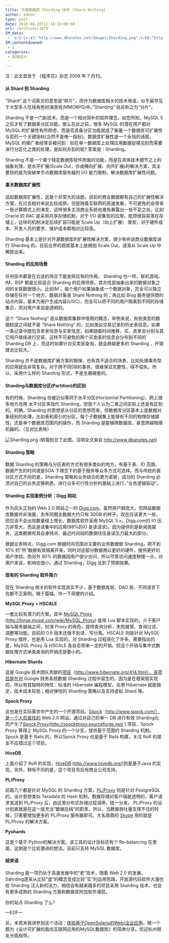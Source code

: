 ```yaml
---
title: 开源数据库 Sharding 技术 (Share Nothing)
author: admin
type: post
date: 2010-06-20T11:18:32+00:00
url: /archives/3879
IM_data:
 - 'a:1:{s:43:"http://www.dbanotes.net/Images/Sharding.png";s:68:"http://blog.haohtml.com/wp-content/uploads/2011/04/57f6_Sharding.png";}'
IM_contentdowned:
 - 1
categories:
 - 前端设计

---
```

注：此文首发于 《程序员》杂志 2008 年 7 月刊。

#### 从 Shard 到 Sharding

“Shard” 这个词英文的意思是”碎片”，而作为数据库相关的技术用语，似乎最早见于大型多人在线角色扮演游戏(MMORPG)中。”Sharding” 姑且称之为”分片”。

Sharding 不是一门新技术，而是一个相对简朴的软件理念。如您所知，MySQL 5 之后才有了数据表分区功能，那么在此之前，很多 MySQL 的潜在用户都对 MySQL 的扩展性有所顾虑，而是否具备分区功能就成了衡量一个数据库可扩展性与否的一个关键指标(当然不是唯一指标)。数据库扩展性是一个永恒的话题，MySQL 的推广者经常会被问到：如在单一数据库上处理应用数据捉襟见肘而需要进行分区化之类的处理，是如何办到的呢? 答案是：Sharding。

Sharding 不是一个某个特定数据库软件附属的功能，而是在具体技术细节之上的抽象处理，是水平扩展(Scale Out，亦或横向扩展、向外扩展)的解决方案，其主要目的是为突破单节点数据库服务器的 I/O 能力限制，解决数据库扩展性问题。

#### 事关数据库扩展性

说起数据库扩展性，这是个非常大的话题。目前的商业数据都有自己的扩展性解决方案，在过去相对来说比较成熟，但是随着互联网的高速发展，不可避免的会带来一些计算模式上的演变，这样很多主流商业系统也难免暴露出一些不足之处。比如 Oracle 的 RAC 是采用共享存储机制，对于 I/O 密集型的应用，瓶颈很容易落在存储上，这样的机制决定后续扩容只能是 Scale Up（向上扩展） 类型，对于硬件成本、开发人员的要求、维护成本都相对比较高。

Sharding 基本上是针对开源数据库的扩展性解决方案，很少有听说商业数据库进行 Sharding 的。目前业界的趋势基本上是拥抱 Scale Out，逐渐从 Scale Up 中解放出来。

#### Sharding 的应用场景

任何技术都是在合适的场合下能发挥应有的作用。 Sharding 也一样。联机游戏、IM、BSP 都是比较适合 Sharding 的应用场景。其共性是抽象出来的数据对象之间的关联数据很小。比如IM ，每个用户如果抽象成一个数据对象，完全可以独立存储在任何一个地方，数据对象是 Share Nothing 的；再比如 Blog 服务提供商的站点内容，基本为用户生成内容(UGC)，完全可以把不同的用户隔离到不同的存储集合，而对用户来说是透明的。

这个 “Share Nothing” 是从数据库集群中借用的概念，举例来说，有些类型的数据粒度之间就不是 “Share Nothing” 的，比如类似交易记录的历史表信息，如果一条记录中既包含卖家信息与买家信息，如果随着时间推移，买、卖家会分别与其它用户继续进行交易，这样不可避免的两个买卖家的信息会分布到不同的 Sharding DB 上，而这时如果针对买卖家查询，就会跨越更多的 Sharding ，开销就会比较大。

Sharding 并不是数据库扩展方案的银弹，也有其不适合的场景，比如处理事务型的应用就会非常复杂。对于跨不同DB的事务，很难保证完整性，得不偿失。所以，采用什么样的 Sharding 形式，不是生搬硬套的。

#### Sharding与数据库分区(Partition)的区别

有的时候，Sharding 也被近似等同于水平分区(Horizontal Partitioning)，网上很多地方也用 水平分区来指代 Sharding，但我个人认为二者之间实际上还是有区别的。的确，Sharding 的思想是从分区的思想而来，但数据库分区基本上是数据对象级别的处理，比如表和索引的分区，每个子数据集上能够有不同的物理存储属性，还是单个数据库范围内的操作，而 Sharding 是能够跨数据库，甚至跨越物理机器的。（见对比表格）

![Sharding.png](http://www.dbanotes.net/Images/Sharding.png)
(转载别忘了此图。注明全文来自 http://www.dbanotes.net)

#### Sharding 策略

数据 Sharding 的策略与分区表的方式有很多类似的地方，有基于表、ID 范围、数据产生的时间或是SOA 下理念下的基于服务等众多方式可选择。而与传统的表分区方式不同的是，Sharding 策略和业务结合的更为紧密，成功的 Sharding 必须对自己的业务足够熟悉，进行众多可行性分析的基础上进行，”业务逻辑驱动”。

#### Sharding 实现案例分析：Digg 网站

作为风头正劲的 Web 2.0 网站之一的 [Digg.com][1]，虽然用户群庞大，但网站数据库数据并非海量，去年同期主数据大约只有 30GB 的样子，现在应该更大一些，但应该不会出现数量级上增长，数据库软件采用 MySQL 5.x。Digg.com的 IO 压力非常大，而且是读集中的应用(98%的IO 是读请求)。因为提供的是新闻类服务，这类数据有其自身特点，最近时间段的数据往往是读压力最大的部分。

根据业务特点，Digg.com 根据时间范围对主要的业务数据做 Sharding，把不到 10% 的”热”数据有效隔离开来，同时对这部分数据用以更好的硬件，提供更好的用户体验。而另外 90% 的数据因用户很少访问，所以尽管访问速度稍慢一点，对用户来说，影响也很小。通过 Sharding，Digg 达到了预期效果。

#### 现有的 Sharding 软件简介

现在 Sharding 相关的软件实现其实不少，基于数据库层、DAO 层、不同语言下也都不乏案例。限于篇幅，作一下简要的介绍。

**MySQL Proxy + HSCALE**

一套比较有潜力的方案。其中 [MySQL Proxy][2] (http://forge.mysql.com/wiki/MySQL_Proxy) 是用 Lua 脚本实现的，介于客户端与服务器端之间，扮演 Proxy 的角色，提供查询分析、失败接管、查询过滤、调整等功能。目前的 0.6 版本还做不到读、写分离。HSCALE 则是针对 MySQL Proxy 插件，也是用 Lua 实现的，对 Sharding 过程简化了许多。需要指出的是，MySQL Proxy 与 HSCALE 各自会带来一定的开销，但这个开销与集中式数据处理方式单条查询的开销还是要小的。

**Hibernate Shards**

这是 Google 技术团队贡献的[项目][3]（http://www.hibernate.org/414.html），该项目是在对 Google 财务系统数据 Sharding 过程中诞生的。因为是在框架层实现的，所以有其独特的特性：标准的 Hibernate 编程模型，会用 Hibernate 就能搞定，技术成本较低；相对弹性的 Sharding 策略以及支持虚拟 Shard 等。

**Spock Proxy**

这也是在实际需求中产生的一个开源项目。[Spock][4]（http://www.spock.com/）是一个人员查找的 Web 2.0 网站。通过对自己的单一 DB 进行有效 Sharding化 而产生了[Spock Proxy][5](http://spockproxy.sourceforge.net/ ) 项目，Spock Proxy 算得上 MySQL Proxy 的一个分支，提供基于范围的 Sharding 机制。Spock 是基于 Rails 的，所以Spock Proxy 也是基于 Rails 构建，关注 RoR 的朋友不应错过这个项目。

**HiveDB**

上面介绍了 RoR 的实现，[HiveDB][6] (http://www.hivedb.org/)则是基于Java 的实现，另外，稍有不同的是，这个项目背后有商业公司支持。

**PL/Proxy**

前面几个都是针对 MySQL 的 Sharding 方案，[PL/Proxy][7] 则是针对 PostgreSQL 的，设计思想类似 Teradata 的 Hash 机制，数据存储对客户端是透明的，客户请求发送到 PL/Proxy 后，由这里分布式存储过程调用，统一分发。 PL/Proxy 的设计初衷就是在这一层充当”数据总线”的职责，所以，当数据吞吐量支撑不住的时候，只需要增加更多的 PL/Proxy 服务器即可。大名鼎鼎的 [Skype][8] 用的就是 PL/Proxy 的解决方案。

**Pyshards**

 这是个基于 Python的解决方案。该工具的设计目标还有个 Re-balancing 在里面，这倒是个比较激进的想法。目前只支持 MySQL 数据库。

#### 结束语

Sharding 是一项仍处于高速发展中的”老”技术，随着 Web 2.0 的发展，Sahrding逐渐从比较”虚”的概念变成比较”实”的运用思路，开放源代码软件大潮也给 Sharding 注入新的活力，相信会有越来越多的项目采用 Sharding 技术，也会有更多成熟的 Sharding 方案和数据库附加软件涌现。

你的站点 Sharding 了么?

—EOF—

另，本周末我讲参加这个活动：[体验基于OpenSolaris的Web/企业应用][9]，做一个题为《设计可扩展的面向互联网应用的MySQL数据库》的简单分享。欢迎杭州朋友光临指导。

 [1]: http://digg.com/
 [2]: http://forge.mysql.com/wiki/MySQL_Proxy
 [3]: http://www.hibernate.org/414.html
 [4]: http://www.spock.com/
 [5]: http://spockproxy.sourceforge.net/
 [6]: http://www.hivedb.org/
 [7]: http://pgfoundry.org/projects/plproxy/
 [8]: http://www.skype.com/
 [9]: http://www.infoq.com/cn/vendorcontent/show.action?vcr=375